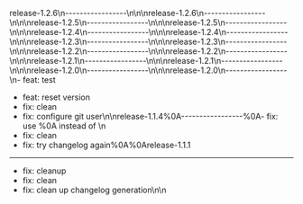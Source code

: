 release-1.2.6\n-----------------\n\n\nrelease-1.2.6\n-----------------\n\n\nrelease-1.2.5\n-----------------\n\n\nrelease-1.2.5\n-----------------\n\n\nrelease-1.2.4\n-----------------\n\n\nrelease-1.2.4\n-----------------\n\n\nrelease-1.2.3\n-----------------\n\n\nrelease-1.2.3\n-----------------\n\n\nrelease-1.2.2\n-----------------\n\n\nrelease-1.2.2\n-----------------\n\n\nrelease-1.2.1\n-----------------\n\n\nrelease-1.2.1\n-----------------\n\n\nrelease-1.2.0\n-----------------\n\n\nrelease-1.2.0\n-----------------\n- feat: test
 - feat: reset version
 - fix: clean
 - fix: configure git user\n\nrelease-1.1.4%0A-----------------%0A- fix: use %0A instead of \n
 - fix: clean
 - fix: try changelog again%0A%0Arelease-1.1.1
-----------------
 - fix: cleanup
 - fix: clean
 - fix: clean up changelog generation\n\n
